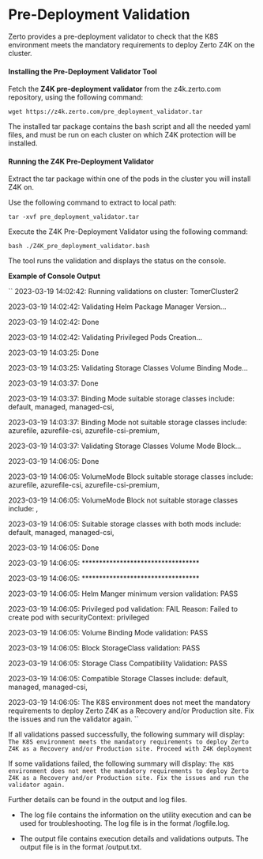 # Pre-Deployment Validation

Zerto provides a pre-deployment validator to check that the K8S environment meets the mandatory requirements to deploy Zerto Z4K on the cluster.

#### Installing the Pre-Deployment Validator Tool

Fetch the **Z4K pre-deployment validator** from the z4k.zerto.com repository, using the following command: 

``
wget https://z4k.zerto.com/pre_deployment_validator.tar
``

The installed tar package contains the bash script and all the needed yaml files, and must be run on each cluster on which Z4K protection will be installed. 

#### Running the Z4K Pre-Deployment Validator

Extract the tar package within one of the pods in the cluster you will install Z4K on. 

Use the following command to extract to local path: 

``
tar -xvf pre_deployment_validator.tar
``

Execute the Z4K Pre-Deployment Validator using the following command:

``
bash ./Z4K_pre_deployment_validator.bash
``

The tool runs the validation and displays the status on the console. 


**Example of Console Output**

 ``
  2023-03-19 14:02:42: Running validations on cluster: TomerCluster2
  
  2023-03-19 14:02:42: Validating Helm Package Manager Version...
  
  2023-03-19 14:02:42: Done
  
  2023-03-19 14:02:42: Validating Privileged Pods Creation...
  
  2023-03-19 14:03:25: Done
  
  2023-03-19 14:03:25: Validating Storage Classes Volume Binding Mode...
  
  2023-03-19 14:03:37: Done
  
  2023-03-19 14:03:37: Binding Mode suitable storage classes include: default, managed, managed-csi,
  
  2023-03-19 14:03:37: Binding Mode not suitable storage classes include: azurefile, azurefile-csi, azurefile-csi-premium,
  
  2023-03-19 14:03:37: Validating Storage Classes Volume Mode Block...
  
  2023-03-19 14:06:05: Done
  
  2023-03-19 14:06:05: VolumeMode Block suitable storage classes include: azurefile, azurefile-csi, azurefile-csi-premium,
  
  2023-03-19 14:06:05: VolumeMode Block not suitable storage classes include: ,
  
  2023-03-19 14:06:05: Suitable storage classes with both mods include: default, managed, managed-csi,
  
  2023-03-19 14:06:05: Done
  
  2023-03-19 14:06:05: **********************************
  
  2023-03-19 14:06:05: **********************************
  
  2023-03-19 14:06:05: Helm Manger minimum version validation: PASS
  
  2023-03-19 14:06:05: Privileged pod validation: FAIL Reason: Failed to create pod with securityContext: privileged
  
  2023-03-19 14:06:05: Volume Binding Mode validation: PASS
  
  2023-03-19 14:06:05: Block StorageClass validation: PASS
  
  2023-03-19 14:06:05: Storage Class Compatibility Validation: PASS
  
  2023-03-19 14:06:05: Compatible Storage Classes include: default, managed, managed-csi,
  
  2023-03-19 14:06:05: The K8S environment does not meet the mandatory requirements to deploy Zerto Z4K as a Recovery and/or Production site. Fix the issues and run the validator again.
``
  
If all validations passed successfully, the following summary will display:
``
The K8S environment meets the mandatory requirements to deploy Zerto Z4K as a Recovery and/or Production site. Proceed with Z4K deployment
``

If some validations failed, the following summary will display:
``
The K8S environment does not meet the mandatory requirements to deploy Zerto Z4K as a Recovery and/or Production site. Fix the issues and run the validator again.
``

Further details can be found in the output and log files.
  
- The log file contains the information on the utility execution and can be used for troubleshooting. The log file is in the format <clusterName><datetime>/logfile.log.

- The output file contains execution details and validations outputs. The output file is in the format <clusterName><datetime>/output.txt.

